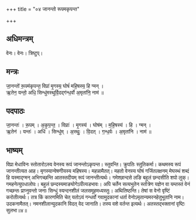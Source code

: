 +++
title = "०४ जानन्तो रूपमकृपन्त"

+++
## अधिमन्त्रम्
वेनः। वेनः। त्रिष्टुप्।

## मन्त्रः
जा॒नन्तो॑ रू॒पम॑कृपन्त॒ विप्रा॑ मृ॒गस्य॒ घोषं॑ महि॒षस्य॒ हि ग्मन् ।  
ऋ॒तेन॒ यन्तो॒ अधि॒ सिन्धु॑मस्थुर्वि॒दद्ग॑न्ध॒र्वो अ॒मृता॑नि॒ नाम॑ ॥

## पदपाठः
जा॒नन्तः॑ । रू॒पम् । अ॒कृ॒प॒न्त॒ । विप्राः॑ । मृ॒गस्य॑ । घोष॑म् । म॒हि॒षस्य॑ । हि । ग्मन् ।  
ऋ॒तेन॑ । यन्तः॑ । अधि॑ । सिन्धु॑म् । अ॒स्थुः॒ । वि॒दत् । ग॒न्ध॒र्वः । अ॒मृता॑नि । नाम॑ ॥

## भाष्यम्
विप्रा मेधाविनः स्तोतारोऽस्य वेनस्य रूपं जानन्तोऽकृपन्त। स्तुवन्ति। क्रुपतिः स्तुतिकर्मा। कथमस्य रूपं जानन्तीत्यत आह। मृगस्यान्वेषणीयस्य महिषस्य। महन्नामैतत्। महतो वेनस्य घोषं गर्जितलक्षनम् मेघस्थं शब्दं हि यस्माद्ग्मन् अभिगच्छन्ति आतस्तदीयम् रूपं जानन्तीत्यर्थः। गमेश्छान्दसे लङि बहुलं छन्दसीति शपो लुक्। गमहनेत्युपधालोपः। बहुलं छन्दस्यमाङ्योगेऽपीत्यडभावः। अपि चर्तेन सत्यभुतेन स्तोत्रेण यज्ञेन वा यम्तस्तं वेनं गच्छन्तः प्राप्नुवन्तो जनाः सिन्धुं स्यन्दनशीलं जलसमूहमध्यस्तुः। अथितिष्ठन्ति। तेषां स वेनो वृष्टिं करोतीत्यर्थः। तत्र किं कारणमिति चेत् यतोऽयं गन्धर्वो गवामुदकानां धर्ता वेनोऽमृतान्यमरनहेतुभूतानि नाम। उदकनामैतत्। नमनशीलान्युदकानि विदत् वेद जानाति। तस्य वशे वर्तन्त इत्यर्थः। अतस्तद्भक्तानां वृष्टिः सुलभा॥४॥